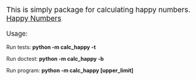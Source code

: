 <p style="font-size: 19px">This is simply package for calculating happy numbers.
<a href="https://en.wikipedia.org/wiki/Happy_number">Happy Numbers</a></p>

<p style="font-size: 17px">Usage:</p>

Run tests:
    <b>python -m calc_happy -t</b>

Run doctest:
    <b>python -m calc_happy -b</b>

Run program:
    <b>python -m calc_happy [upper_limit]</b>
